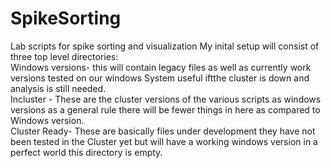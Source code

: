 # SpikeSorting
Lab scripts for spike sorting and visualization
My inital setup will consist of three top level directories:  
Windows versions- this will contain legacy files as well as currently work versions tested on our windows System useful iftthe cluster is
down and analysis is still needed.   
Incluster - These are the cluster versions of the various scripts as windows versions as a general rule there will be fewer things in here 
as compared to Windows version.   
Cluster Ready- These are basically files under development they have not been tested in the Cluster yet but will have a working windows
version in a perfect world this directory is empty.   
